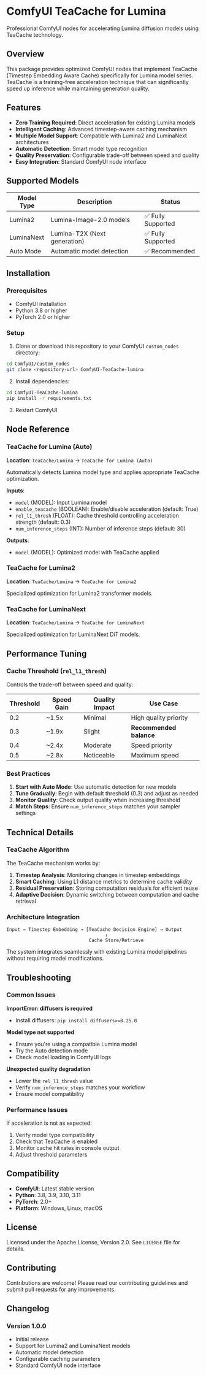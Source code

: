 # ComfyUI TeaCache for Lumina

Professional ComfyUI nodes for accelerating Lumina diffusion models using TeaCache technology.

## Overview

This package provides optimized ComfyUI nodes that implement TeaCache (Timestep Embedding Aware Cache) specifically for Lumina model series. TeaCache is a training-free acceleration technique that can significantly speed up inference while maintaining generation quality.

## Features

- **Zero Training Required**: Direct acceleration for existing Lumina models
- **Intelligent Caching**: Advanced timestep-aware caching mechanism
- **Multiple Model Support**: Compatible with Lumina2 and LuminaNext architectures
- **Automatic Detection**: Smart model type recognition
- **Quality Preservation**: Configurable trade-off between speed and quality
- **Easy Integration**: Standard ComfyUI node interface

## Supported Models

| Model Type | Description | Status |
|------------|-------------|---------|
| Lumina2 | Lumina-Image-2.0 models | ✅ Fully Supported |
| LuminaNext | Lumina-T2X (Next generation) | ✅ Fully Supported |
| Auto Mode | Automatic model detection | ✅ Recommended |

## Installation

### Prerequisites
- ComfyUI installation
- Python 3.8 or higher
- PyTorch 2.0 or higher

### Setup
1. Clone or download this repository to your ComfyUI `custom_nodes` directory:
```bash
cd ComfyUI/custom_nodes
git clone <repository-url> ComfyUI-TeaCache-lumina
```

2. Install dependencies:
```bash
cd ComfyUI-TeaCache-lumina
pip install -r requirements.txt
```

3. Restart ComfyUI

## Node Reference

### TeaCache for Lumina (Auto)
**Location**: `TeaCache/Lumina` → `TeaCache for Lumina (Auto)`

Automatically detects Lumina model type and applies appropriate TeaCache optimization.

**Inputs**:
- `model` (MODEL): Input Lumina model
- `enable_teacache` (BOOLEAN): Enable/disable acceleration (default: True)
- `rel_l1_thresh` (FLOAT): Cache threshold controlling acceleration strength (default: 0.3)
- `num_inference_steps` (INT): Number of inference steps (default: 30)

**Outputs**:
- `model` (MODEL): Optimized model with TeaCache applied

### TeaCache for Lumina2
**Location**: `TeaCache/Lumina` → `TeaCache for Lumina2`

Specialized optimization for Lumina2 transformer models.

### TeaCache for LuminaNext
**Location**: `TeaCache/Lumina` → `TeaCache for LuminaNext`

Specialized optimization for LuminaNext DiT models.

## Performance Tuning

### Cache Threshold (`rel_l1_thresh`)

Controls the trade-off between speed and quality:

| Threshold | Speed Gain | Quality Impact | Use Case |
|-----------|------------|----------------|----------|
| 0.2 | ~1.5x | Minimal | High quality priority |
| 0.3 | ~1.9x | Slight | **Recommended balance** |
| 0.4 | ~2.4x | Moderate | Speed priority |
| 0.5 | ~2.8x | Noticeable | Maximum speed |

### Best Practices

1. **Start with Auto Mode**: Use automatic detection for new models
2. **Tune Gradually**: Begin with default threshold (0.3) and adjust as needed
3. **Monitor Quality**: Check output quality when increasing threshold
4. **Match Steps**: Ensure `num_inference_steps` matches your sampler settings

## Technical Details

### TeaCache Algorithm

The TeaCache mechanism works by:

1. **Timestep Analysis**: Monitoring changes in timestep embeddings
2. **Smart Caching**: Using L1 distance metrics to determine cache validity
3. **Residual Preservation**: Storing computation residuals for efficient reuse
4. **Adaptive Decision**: Dynamic switching between computation and cache retrieval

### Architecture Integration

```
Input → Timestep Embedding → [TeaCache Decision Engine] → Output
                                    ↓
                              Cache Store/Retrieve
```

The system integrates seamlessly with existing Lumina model pipelines without requiring model modifications.

## Troubleshooting

### Common Issues

**ImportError: diffusers is required**
- Install diffusers: `pip install diffusers>=0.25.0`

**Model type not supported**
- Ensure you're using a compatible Lumina model
- Try the Auto detection mode
- Check model loading in ComfyUI logs

**Unexpected quality degradation**
- Lower the `rel_l1_thresh` value
- Verify `num_inference_steps` matches your workflow
- Ensure model compatibility

### Performance Issues

If acceleration is not as expected:
1. Verify model type compatibility
2. Check that TeaCache is enabled
3. Monitor cache hit rates in console output
4. Adjust threshold parameters

## Compatibility

- **ComfyUI**: Latest stable version
- **Python**: 3.8, 3.9, 3.10, 3.11
- **PyTorch**: 2.0+
- **Platform**: Windows, Linux, macOS

## License

Licensed under the Apache License, Version 2.0. See `LICENSE` file for details.

## Contributing

Contributions are welcome! Please read our contributing guidelines and submit pull requests for any improvements.

## Changelog

### Version 1.0.0
- Initial release
- Support for Lumina2 and LuminaNext models
- Automatic model detection
- Configurable caching parameters
- Standard ComfyUI node interface